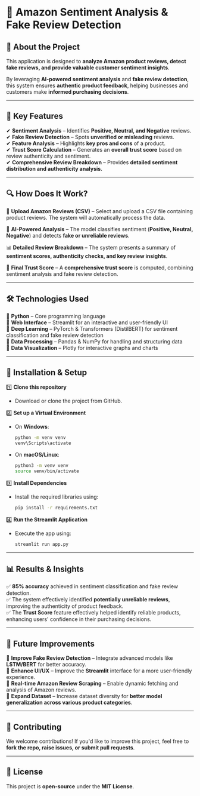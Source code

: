# 🛒 Amazon Sentiment Analysis & Fake Review Detection  

## 📌 About the Project  
This application is designed to **analyze Amazon product reviews, detect fake reviews, and provide valuable customer sentiment insights**.  

By leveraging **AI-powered sentiment analysis** and **fake review detection**, this system ensures **authentic product feedback**, helping businesses and customers make **informed purchasing decisions**.  

---

## 🌟 Key Features  
✔ **Sentiment Analysis** – Identifies **Positive, Neutral, and Negative** reviews.  
✔ **Fake Review Detection** – Spots **unverified or misleading** reviews.  
✔ **Feature Analysis** – Highlights **key pros and cons** of a product.  
✔ **Trust Score Calculation** – Generates an **overall trust score** based on review authenticity and sentiment.  
✔ **Comprehensive Review Breakdown** – Provides **detailed sentiment distribution and authenticity analysis**.  

---

## 🔍 How Does It Work?  
📂 **Upload Amazon Reviews (CSV)** – Select and upload a CSV file containing product reviews. The system will automatically process the data.  

🧠 **AI-Powered Analysis** – The model classifies sentiment (**Positive, Neutral, Negative**) and detects **fake or unreliable reviews**.  

📊 **Detailed Review Breakdown** – The system presents a summary of **sentiment scores, authenticity checks, and key review insights**.  

🔎 **Final Trust Score** – A **comprehensive trust score** is computed, combining sentiment analysis and fake review detection.  

---

## 🛠️ Technologies Used  
🔹 **Python** – Core programming language  
🔹 **Web Interface** – Streamlit for an interactive and user-friendly UI  
🔹 **Deep Learning** – PyTorch & Transformers (DistilBERT) for sentiment classification and fake review detection  
🔹 **Data Processing** – Pandas & NumPy for handling and structuring data  
🔹 **Data Visualization** – Plotly for interactive graphs and charts  

---

## 🔧 Installation & Setup  

1️⃣ **Clone this repository**  
   - Download or clone the project from GitHub.  

2️⃣ **Set up a Virtual Environment**  
   - On **Windows**:  
     ```bash
     python -m venv venv  
     venv\Scripts\activate  
     ```
   - On **macOS/Linux**:  
     ```bash
     python3 -m venv venv  
     source venv/bin/activate  
     ```

3️⃣ **Install Dependencies**  
   - Install the required libraries using:  
     ```bash
     pip install -r requirements.txt  
     ```

4️⃣ **Run the Streamlit Application**  
   - Execute the app using:  
     ```bash
     streamlit run app.py  
     ```

---

## 📊 Results & Insights  
✅ **85% accuracy** achieved in sentiment classification and fake review detection.  
✅ The system effectively identified **potentially unreliable reviews**, improving the authenticity of product feedback.  
✅ The **Trust Score** feature effectively helped identify reliable products, enhancing users' confidence in their purchasing decisions.  
 

---

## 🚀 Future Improvements  
🔹 **Improve Fake Review Detection** – Integrate advanced models like **LSTM/BERT** for better accuracy.  
🔹 **Enhance UI/UX** – Improve the **Streamlit** interface for a more user-friendly experience.  
🔹 **Real-time Amazon Review Scraping** – Enable dynamic fetching and analysis of Amazon reviews.  
🔹 **Expand Dataset** – Increase dataset diversity for **better model generalization across various product categories**.  

---

## 🤝 Contributing  
We welcome contributions! If you'd like to improve this project, feel free to **fork the repo, raise issues, or submit pull requests**.  

---

## 📜 License  
This project is **open-source** under the **MIT License**.  
